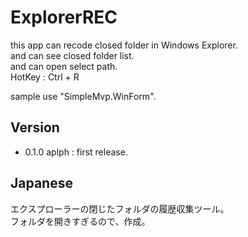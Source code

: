 # ExplorerREC

this app can recode closed folder in Windows Explorer.   
and can see closed folder list.   
and can open select path.   
HotKey : Ctrl + R 

sample use "SimpleMvp.WinForm".

## Version

- 0.1.0 aplph : first release.

## Japanese
エクスプローラーの閉じたフォルダの履歴収集ツール。    
フォルダを開きすぎるので、作成。
